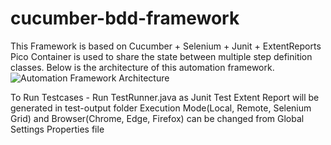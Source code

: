 # cucumber-bdd-framework
This Framework is based on Cucumber + Selenium + Junit + ExtentReports
Pico Container is used to share the state between multiple step definition classes. Below is the architecture of this automation framework.
![Automation Framework Architecture](https://user-images.githubusercontent.com/116940341/232328364-1805ad48-0b15-4ee5-a7aa-1ae73fef3a9d.jpg)

To Run Testcases - Run TestRunner.java as Junit Test
Extent Report will be generated in test-output folder
Execution Mode(Local, Remote, Selenium Grid) and Browser(Chrome, Edge, Firefox) can be changed from Global Settings Properties file


